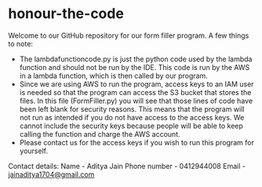 # honour-the-code

Welcome to our GitHub repository for our form filler program. A few things to note:
- The lambdafunctioncode.py is just the python code used by the lambda function and should not be run by the IDE. This code is run by the AWS in a lambda function, which is then called by our program.
- Since we are using AWS to run the program, access keys to an IAM user is needed so that the program can access the S3 bucket that stores the files. In this file (FormFiller.py) you will see that those lines of code have been left blank for security reasons. This means that the program will not run as intended if you do not have access to the access keys. We cannot include the security keys because people will be able to keep calling the function and charge the AWS account.
- Please contact us for the access keys if you wish to run this program for yourself.
 
Contact details: 
Name - Aditya Jain
Phone number - 0412944008 
Email - jainaditya1704@gmail.com
